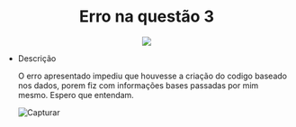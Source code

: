  <h1 align="center">Erro na questão 3 </h1>
<p align="center">
<img src="http://img.shields.io/static/v1?label=STATUS&message=erro&color=red&style=for-the-badge"/>
</p>

- Descrição

  O erro apresentado impediu que houvesse a criação do codigo baseado nos dados, porem fiz com informações bases passadas por mim mesmo.
  Espero que entendam.
  
  ![Capturar](https://user-images.githubusercontent.com/98960560/221362148-ce4a1178-8316-4172-aa4e-a7ceb6e535ad.PNG)
